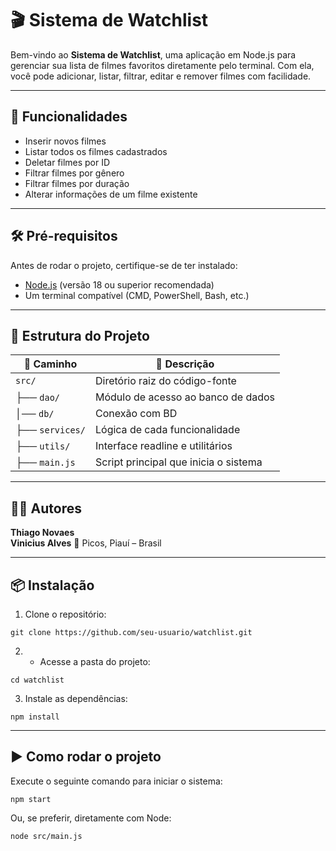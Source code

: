 # 🎬 Sistema de Watchlist

Bem-vindo ao **Sistema de Watchlist**, uma aplicação em Node.js para gerenciar sua lista de filmes favoritos diretamente pelo terminal. Com ela, você pode adicionar, listar, filtrar, editar e remover filmes com facilidade.

---

## 🚀 Funcionalidades

- Inserir novos filmes
- Listar todos os filmes cadastrados
- Deletar filmes por ID
- Filtrar filmes por gênero
- Filtrar filmes por duração
- Alterar informações de um filme existente

---

## 🛠️ Pré-requisitos

Antes de rodar o projeto, certifique-se de ter instalado:

- [Node.js](https://nodejs.org/) (versão 18 ou superior recomendada)
- Um terminal compatível (CMD, PowerShell, Bash, etc.)

---

## 🧱 Estrutura do Projeto

| 📁 Caminho            | 📝 Descrição                                 |
|------------------------|----------------------------------------------|
| `src/`                 | Diretório raiz do código-fonte               |
| ├── `dao/`             | Módulo de acesso ao banco de dados           |
| │── `db/`              | Conexão com BD                               |
| ├── `services/`        | Lógica de cada funcionalidade                |
| ├── `utils/`           | Interface readline e utilitários             |
| ├── `main.js`          | Script principal que inicia o sistema        |

---

## 👨‍💻 Autores

**Thiago Novaes**  
**Vinicius Alves** 
📍 Picos, Piauí – Brasil


---

## 📦 Instalação

1. Clone o repositório:
  ```
  git clone https://github.com/seu-usuario/watchlist.git
  ```
2. - Acesse a pasta do projeto:
  ```
  cd watchlist
  ```
3. Instale as dependências:
  ```
  npm install
  ```

---

## ▶️ Como rodar o projeto
  Execute o seguinte comando para iniciar o sistema:
  ```
  npm start
  ```
  Ou, se preferir, diretamente com Node:
  ```
  node src/main.js
  ```
